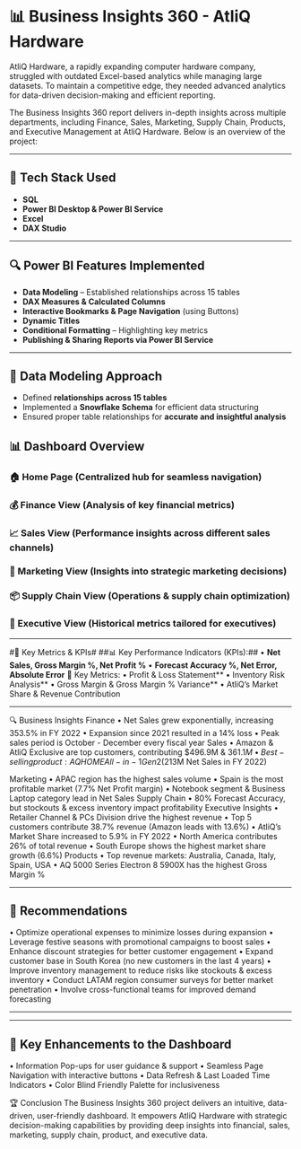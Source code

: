 # 📊 Business Insights 360 - AtliQ Hardware #

AtliQ Hardware, a rapidly expanding computer hardware company, struggled with outdated Excel-based analytics while managing large datasets. To maintain a competitive edge, they needed advanced analytics for data-driven decision-making and efficient reporting.

The Business Insights 360 report delivers in-depth insights across multiple departments, including Finance, Sales, Marketing, Supply Chain, Products, and Executive Management at AtliQ Hardware. Below is an overview of the project:

***

## 🚀 Tech Stack Used ##
  - **SQL**
  - **Power BI Desktop & Power BI Service**
  - **Excel**
  - **DAX Studio**

 *** 

## 🔍 Power BI Features Implemented
 - **Data Modeling**  – Established relationships across 15 tables
- **DAX Measures & Calculated Columns**
- **Interactive Bookmarks & Page Navigation** (using Buttons)
- **Dynamic Titles**
- **Conditional Formatting** – Highlighting key metrics
- **Publishing & Sharing Reports via Power BI Service**

***

## 📌 Data Modeling Approach
- Defined **relationships across 15 tables**
- Implemented a **Snowflake Schema** for efficient data structuring
- Ensured proper table relationships for **accurate and insightful analysis**

## 📊 Dashboard Overview
### 🏠 Home Page (Centralized hub for seamless navigation)

### 💰 Finance View (Analysis of key financial metrics)

### 📈 Sales View (Performance insights across different sales channels)

### 📢 Marketing View (Insights into strategic marketing decisions)

### 📦 Supply Chain View (Operations & supply chain optimization)

### 🎯 Executive View (Historical metrics tailored for executives)

***
#📌 Key Metrics & KPIs#
##📊 Key Performance Indicators (KPIs):##
•	**Net Sales, Gross Margin %, Net Profit %**
•	**Forecast Accuracy %, Net Error, Absolute Error**
📌 Key Metrics:
•	Profit & Loss Statement**
•	Inventory Risk Analysis**
•	Gross Margin & Gross Margin % Variance**
•	AtliQ’s Market Share & Revenue Contribution

***
🔍 Business Insights
Finance
•	Net Sales grew exponentially, increasing 353.5% in FY 2022
•	Expansion since 2021 resulted in a 14% loss
•	Peak sales period is October - December every fiscal year
Sales
•	Amazon & AtliQ Exclusive are top customers, contributing $496.9M & $361.1M
•	Best-selling product: AQ HOME All-in-1 Gen 2 ($213M Net Sales in FY 2022)


Marketing
•	APAC region has the highest sales volume
•	Spain is the most profitable market (7.7% Net Profit margin)
•	Notebook segment & Business Laptop category lead in Net Sales
Supply Chain
•	80% Forecast Accuracy, but stockouts & excess inventory impact profitability
Executive Insights
•	Retailer Channel & PCs Division drive the highest revenue
•	Top 5 customers contribute 38.7% revenue (Amazon leads with 13.6%)
•	AtliQ’s Market Share increased to 5.9% in FY 2022
•	North America contributes 26% of total revenue
•	South Europe shows the highest market share growth (6.6%)
Products
•	Top revenue markets: Australia, Canada, Italy, Spain, USA
•	AQ 5000 Series Electron 8 5900X has the highest Gross Margin %

***
## 📌 Recommendations
•	Optimize operational expenses to minimize losses during expansion
•	Leverage festive seasons with promotional campaigns to boost sales
•	Enhance discount strategies for better customer engagement
•	Expand customer base in South Korea (no new customers in the last 4 years)
•	Improve inventory management to reduce risks like stockouts & excess inventory
•	Conduct LATAM region consumer surveys for better market penetration
•	Involve cross-functional teams for improved demand forecasting
________________________________________
*** 
## 🎯 Key Enhancements to the Dashboard
•	Information Pop-ups for user guidance & support
•	Seamless Page Navigation with interactive buttons
•	Data Refresh & Last Loaded Time Indicators
•	Color Blind Friendly Palette for inclusiveness


🏆 Conclusion
The Business Insights 360 project delivers an intuitive, data-driven, user-friendly dashboard. It empowers AtliQ Hardware with strategic decision-making capabilities by providing deep insights into financial, sales, marketing, supply chain, product, and executive data.






